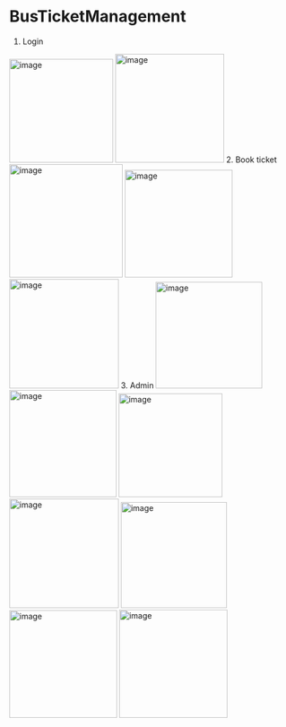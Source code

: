 # BusTicketManagement
1. Login
<img width="185" alt="image" src="https://github.com/Luonh-e/BusTicketBookingManagement/assets/107902910/fdf75013-f9ee-4c57-b9fc-f57baec09249">
<img width="194" alt="image" src="https://github.com/Luonh-e/BusTicketBookingManagement/assets/107902910/a83112b9-e6b9-4e9e-8ca9-af43a834d485">
2. Book ticket
<img width="202" alt="image" src="https://github.com/Luonh-e/BusTicketBookingManagement/assets/107902910/025be17f-d975-4165-ba7a-cb780f56e55b">
<img width="192" alt="image" src="https://github.com/Luonh-e/BusTicketBookingManagement/assets/107902910/0b797e0f-381a-47e9-9266-5947b6e7f094">
<img width="195" alt="image" src="https://github.com/Luonh-e/BusTicketBookingManagement/assets/107902910/d337dffd-9d28-44a0-b1f6-b0d48ea55ff8">
3. Admin
<img width="190" alt="image" src="https://github.com/Luonh-e/BusTicketBookingManagement/assets/107902910/65cf8044-9509-476e-bf55-5b16a310d837">
<img width="191" alt="image" src="https://github.com/Luonh-e/BusTicketBookingManagement/assets/107902910/48f0be28-f720-49cd-954f-1c982c251e0f">
<img width="185" alt="image" src="https://github.com/Luonh-e/BusTicketBookingManagement/assets/107902910/e6a5e04e-8bb7-413b-a8bf-deb467508c5a">
<img width="195" alt="image" src="https://github.com/Luonh-e/BusTicketBookingManagement/assets/107902910/93105f52-37a4-4b18-a56c-fb960b9be468">
<img width="189" alt="image" src="https://github.com/Luonh-e/BusTicketBookingManagement/assets/107902910/3920e16a-ddf3-4016-a0e8-c863dd9f4892">
<img width="192" alt="image" src="https://github.com/Luonh-e/BusTicketBookingManagement/assets/107902910/59466a90-5938-4666-89f4-97a06751a147">
<img width="193" alt="image" src="https://github.com/Luonh-e/BusTicketBookingManagement/assets/107902910/1cd323eb-af9d-4d4e-b5b1-45d4551fbe4f">




